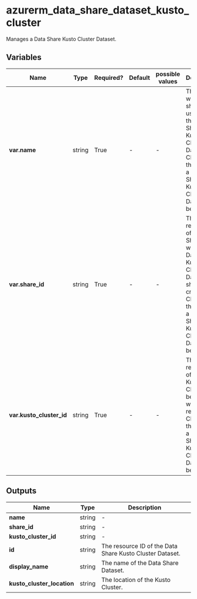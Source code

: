 # azurerm_data_share_dataset_kusto_cluster

Manages a Data Share Kusto Cluster Dataset.

## Variables

| Name | Type | Required? | Default  | possible values | Description |
| ---- | ---- | --------- | -------- | ----------- | ----------- |
| **var.name** | string | True | -  |  -  | The name which should be used for this Data Share Kusto Cluster Dataset. Changing this forces a new Data Share Kusto Cluster Dataset to be created. | 
| **var.share_id** | string | True | -  |  -  | The resource ID of the Data Share where this Data Share Kusto Cluster Dataset should be created. Changing this forces a new Data Share Kusto Cluster Dataset to be created. | 
| **var.kusto_cluster_id** | string | True | -  |  -  | The resource ID of the Kusto Cluster to be shared with the receiver. Changing this forces a new Data Share Kusto Cluster Dataset to be created. | 



## Outputs

| Name | Type | Description |
| ---- | ---- | --------- | 
| **name** | string  | - | 
| **share_id** | string  | - | 
| **kusto_cluster_id** | string  | - | 
| **id** | string  | The resource ID of the Data Share Kusto Cluster Dataset. | 
| **display_name** | string  | The name of the Data Share Dataset. | 
| **kusto_cluster_location** | string  | The location of the Kusto Cluster. | 